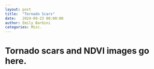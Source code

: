 ```yaml
---
layout: post
title:  "Tornado Scars"
date:   2024-09-23 00:00:00
author: Emily Barbini
categories: Misc.
---
```


# Tornado scars and NDVI images go here.
